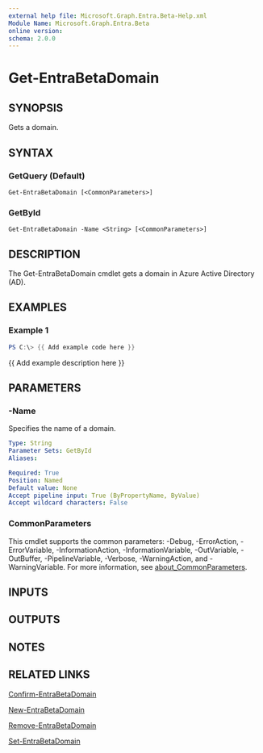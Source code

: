 ```yaml
---
external help file: Microsoft.Graph.Entra.Beta-Help.xml
Module Name: Microsoft.Graph.Entra.Beta
online version:
schema: 2.0.0
---
```


# Get-EntraBetaDomain

## SYNOPSIS
Gets a domain.

## SYNTAX

### GetQuery (Default)
```
Get-EntraBetaDomain [<CommonParameters>]
```

### GetById
```
Get-EntraBetaDomain -Name <String> [<CommonParameters>]
```

## DESCRIPTION
The Get-EntraBetaDomain cmdlet gets a domain in Azure Active Directory (AD).

## EXAMPLES

### Example 1
```powershell
PS C:\> {{ Add example code here }}
```

{{ Add example description here }}

## PARAMETERS

### -Name
Specifies the name of a domain.

```yaml
Type: String
Parameter Sets: GetById
Aliases:

Required: True
Position: Named
Default value: None
Accept pipeline input: True (ByPropertyName, ByValue)
Accept wildcard characters: False
```

### CommonParameters
This cmdlet supports the common parameters: -Debug, -ErrorAction, -ErrorVariable, -InformationAction, -InformationVariable, -OutVariable, -OutBuffer, -PipelineVariable, -Verbose, -WarningAction, and -WarningVariable. For more information, see [about_CommonParameters](https://go.microsoft.com/fwlink/?LinkID=113216).

## INPUTS

## OUTPUTS

## NOTES

## RELATED LINKS

[Confirm-EntraBetaDomain]()

[New-EntraBetaDomain]()

[Remove-EntraBetaDomain]()

[Set-EntraBetaDomain]()

